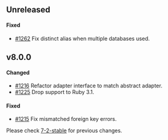 ## Unreleased

#### Fixed

- [#1262](https://github.com/rails-sqlserver/activerecord-sqlserver-adapter/pull/1262) Fix distinct alias when multiple databases used.

## v8.0.0

#### Changed

- [#1216](https://github.com/rails-sqlserver/activerecord-sqlserver-adapter/pull/1216) Refactor adapter interface to match abstract adapter.
- [#1225](https://github.com/rails-sqlserver/activerecord-sqlserver-adapter/pull/1225) Drop support to Ruby 3.1.

#### Fixed

- [#1215](https://github.com/rails-sqlserver/activerecord-sqlserver-adapter/pull/1215) Fix mismatched foreign key errors.

Please check [7-2-stable](https://github.com/rails-sqlserver/activerecord-sqlserver-adapter/blob/7-2-stable/CHANGELOG.md) for previous changes.
